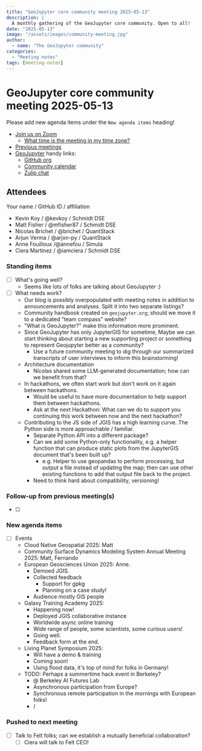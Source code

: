 ```yaml
---
title: "GeoJupyter core community meeting 2025-05-13"
description: |
  A monthly gathering of the GeoJupyter core community. Open to all!
date: "2025-05-13"
image: "/assets/images/community-meeting.jpg"
author:
  - name: "The GeoJupyter community"
categories:
  - "Meeting notes"
tags: [meeting-notes]
---
```


# GeoJupyter core community meeting 2025-05-13

Please add new agenda items under the `New agenda items` heading!

- [Join us on Zoom](https://berkeley.zoom.us/j/99659397059?pwd=519zZJlcAa1TCyJWRYyYbaYDfuaXNo.1)
  - [What time is the meeting in my time zone?](https://dateful.com/convert/utc?t=4pm)
- [Previous meetings](https://geojupyter.org/blog/#category=Meeting%20notes)
- [GeoJupyter](https://geojupyter.org) handy links:
  - [GitHub org](https://github.com/geojupyter)
  - [Community calendar](https://geojupyter.org/calendar.html)
  - [Zulip chat](https://jupyter.zulipchat.com/#narrow/channel/471314-geojupyter)


## Attendees

Your name / GitHub ID / affiliation

* Kevin Koy / @kevkoy / Schmidt DSE
* Matt Fisher / @mfisher87 / Schmidt DSE
* Nicolas Brichet / @brichet / QuantStack
* Arjun Verma / @arjxn-py / QuantStack
* Anne Fouilloux /@annefou / Simula
* Ciera Martinez / @iamciera / Schmidt DSE


### Standing items

- [ ] What's going well?
  - Seems like lots of folks are talking about GeoJupyter :)
- [ ] What needs work?
  - Our blog is possibly overpopulated with meeting notes in addition to announcements and analyses. Split it into two separate listings?
  - Community handbook created on `geojupyter.org`; should we move it to a dedicated "team compass" website?
  - "What is GeoJupyter?" make this information more prominent.
  - Since GeoJupyter has only JupyterGIS for sometime, Maybe we can start thinking about starting a new supporting project or something to represent Geojupyter better as a community?
      - Use a future community meeting to dig through our summarized transcripts of user interviews to inform this brainstorming!
  - Architecture documentation
      - Nicolas shared some LLM-generated documentation; how can we benefit from that?
  - In hackathons, we often start work but don't work on it again between hackathons.
      - Would be useful to have more documentation to help support them between hackathons.
      - Ask at the next Hackathon: What can we do to support you continuing this work between now and the next hackathon?
  - Contributing to the JS side of JGIS has a high learning curve. The Python side is more approachable / familiar.
      - Separate Python API into a different package?
      - Can we add some Python-only functionality, e.g. a helper function that can produce static plots from the JupyterGIS document that's been built up?
          - e.g. Helper to use geopandas to perform processing, but output a file instead of updating the map; then can use other existing functions to add that output file back to the project.
      - Need to think hard about compatibility, versioning!


### Follow-up from previous meeting(s)

- [ ]


### New agenda items

- [ ] Events
  * Cloud Native Geospatial 2025: Matt
  * Community Surface Dynamics Modeling System Annual Meeting 2025: Matt, Fernando
  * European Geosciences Union 2025: Anne.
      * Demoed JGIS.
      * Collected feedback
          * Support for gpkg
          * Planning on a case study!
      * Audience mostly GIS people
  * Galaxy Training Academy 2025:
      * Happening now!
      * Deployed JGIS collaborative instance
      * Worldwide async online training
      * Wide range of people, some scientists, some curious users!
      * Going well.
      * Feedback form at the end.
  * Living Planet Symposium 2025:
      * Will have a demo & training
      * Coming soon!
      * Using flood data, it's top of mind for folks in Germany!
  * TODO: Perhaps a summertime hack event in Berkeley?
      * @ Berkeley AI Futures Lab
      * Asynchronous participation from Europe?
      * Synchronous remote participation in the mornings with European folks!
      * /


### Pushed to next meeting

- [ ] Talk to Felt folks; can we establish a mutually beneficial collaboration?
    - [ ] Ciera will talk to Felt CEO!
